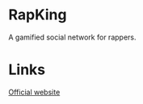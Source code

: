 # RapKing
A gamified social network for rappers.

# Links
[Official website](https://www.rapking.io)
